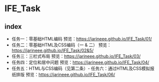 # IFE_Task
## index
- 任务一：零基础HTML编码 预览：https://jarineee.github.io/IFE_Task/01/
- 任务二：零基础HTML及CSS编码（一 & 二） 预览：https://jarineee.github.io/IFE_Task/02&5/
- 任务三：三栏式布局 预览：https://jarineee.github.io/IFE_Task/03/
- 任务四：定位和居中问题 预览：https://jarineee.github.io/IFE_Task/04/
- 任务五：HTML与CSS编码（见第二条）- 任务六：通过HTML及CSS模拟报纸排版 预览：https://jarineee.github.io/IFE_Task/06/
